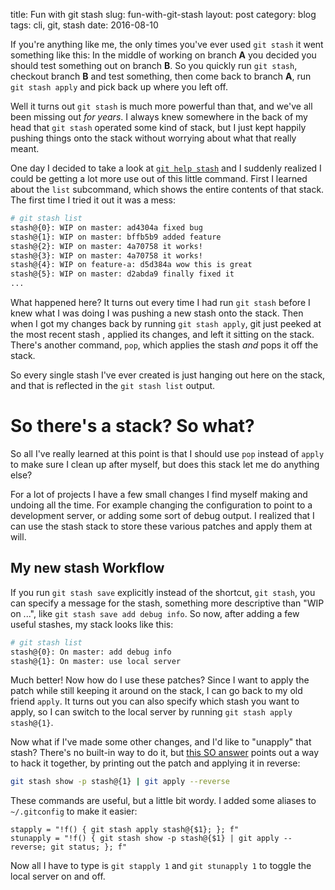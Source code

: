 title: Fun with git stash
slug: fun-with-git-stash
layout: post
category: blog
tags: cli, git, stash
date: 2016-08-10

If you're anything like me, the only times you've ever used `git stash` it went
something like this: In the middle of working on branch **A** you decided you
should test something out on branch **B**.  So you quickly run `git stash`,
checkout branch **B** and test something, then come back to branch **A**, run `git
stash apply` and pick back up where you left off.

Well it turns out `git stash` is much more powerful than that, and we've all
been missing out *for years*. I always knew somewhere in the back of my head that
`git stash` operated some kind of stack, but I just kept happily pushing things
onto the stack without worrying about what that really meant.

One day I decided to take a look at [`git help
stash`](https://git-scm.com/docs/git-stash) and I suddenly realized I could
be getting a lot more use out of this little command.  First I learned about
the `list` subcommand, which shows the entire contents of that stack. The first
time I tried it out it was a mess:

``` sh
# git stash list
stash@{0}: WIP on master: ad4304a fixed bug
stash@{1}: WIP on master: bffb5b9 added feature
stash@{2}: WIP on master: 4a70758 it works!
stash@{3}: WIP on master: 4a70758 it works!
stash@{4}: WIP on feature-a: d5d384a wow this is great
stash@{5}: WIP on master: d2abda9 finally fixed it
...
```

What happened here? It turns out every time I had run `git stash` before
I knew what I was doing I was pushing a new stash onto the stack. Then when
I got my changes back by running `git stash apply`, git just peeked at the most
recent stash , applied its changes, and left it sitting on the stack. There's
another command, `pop`, which applies the stash *and* pops it off the stack.

So every single stash I've ever created is just hanging out here on the stack,
and that is reflected in the `git stash list` output.

So there's a stack? So what?
============================
So all I've really learned at this point is that I should use `pop` instead
of `apply` to make sure I clean up after myself, but does this stack let me
do anything else?

For a lot of projects I have a few small changes I find myself making and
undoing all the time. For example changing the configuration to point to a
development server, or adding some sort of debug output. I realized that I can
use the stash stack to store these various patches and apply them at will.

My new stash Workflow
---------------------
If you run `git stash save` explicitly instead of the shortcut, `git stash`,
you can specify a message for the stash, something more descriptive than "WIP
on ...", like `git stash save add debug info`. So now, after adding a few
useful stashes, my stack looks like this:

``` sh
# git stash list
stash@{0}: On master: add debug info
stash@{1}: On master: use local server
```

Much better! Now how do I use these patches? Since I want to apply the patch
while still keeping it around on the stack, I can go back to my old friend
`apply`. It turns out you can also specify which stash you want to apply,
so I can switch to the local server by running `git stash apply stash@{1}`.

Now what if I've made some other changes, and I'd like to "unapply" that stash?
There's no built-in way to do it, but [this SO
answer](http://stackoverflow.com/a/1021867) points out a way to hack it
together, by printing out the patch and applying it in reverse:

``` sh
git stash show -p stash@{1} | git apply --reverse
```

These commands are useful, but a little bit wordy. I added some aliases to
`~/.gitconfig` to make it easier:

```
stapply = "!f() { git stash apply stash@{$1}; }; f"
stunapply = "!f() { git stash show -p stash@{$1} | git apply --reverse; git status; }; f"
```

Now all I have to type is `git stapply 1` and `git stunapply 1` to toggle the
local server on and off.
